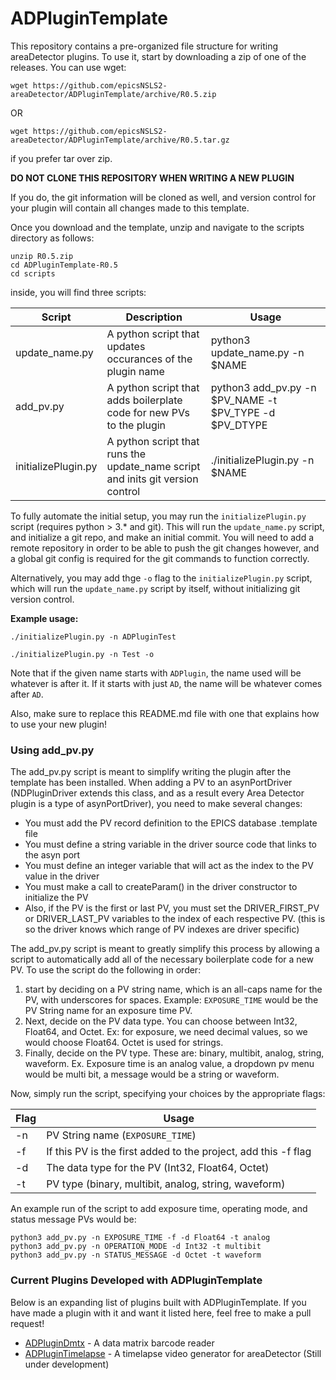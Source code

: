# ADPluginTemplate

This repository contains a pre-organized file structure for writing areaDetector plugins.
To use it, start by downloading a zip of one of the releases. You can use wget:
```
wget https://github.com/epicsNSLS2-areaDetector/ADPluginTemplate/archive/R0.5.zip
```
OR
```
wget https://github.com/epicsNSLS2-areaDetector/ADPluginTemplate/archive/R0.5.tar.gz
```
if you prefer tar over zip.

**DO NOT CLONE THIS REPOSITORY WHEN WRITING A NEW PLUGIN**

If you do, the git information will be cloned as well, and version control for your plugin will
contain all changes made to this template.

Once you download and the template, unzip and navigate to the scripts directory as follows:
```
unzip R0.5.zip
cd ADPluginTemplate-R0.5
cd scripts
```
inside, you will find three scripts:

Script | Description | Usage
--------|------------------------|--------------
update_name.py | A python script that updates occurances of the plugin name | python3 update_name.py -n $NAME
add_pv.py | A python script that adds boilerplate code for new PVs to the plugin | python3 add_pv.py -n $PV_NAME -t $PV_TYPE -d $PV_DTYPE
initializePlugin.py | A python script that runs the update_name script and inits git version control | ./initializePlugin.py -n $NAME

To fully automate the initial setup, you may run the `initializePlugin.py` script (requires python > 3.* and git). This will run the `update_name.py` script, and initialize a git repo, and make an initial commit. You will need to add a remote repository in order to be able to push the git changes however, and a global git config is required for the git commands to function correctly.

Alternatively, you may add thge `-o` flag to the `initializePlugin.py` script, which will run the `update_name.py` script by itself, without initializing git version control.

**Example usage:**

```
./initializePlugin.py -n ADPluginTest
```
```
./initializePlugin.py -n Test -o
```
Note that if the given name starts with `ADPlugin`, the name used will be whatever is after it. If it starts with just `AD`, the name will be whatever comes after `AD`.

Also, make sure to replace this README.md file with one that explains how to use your new plugin!

### Using add_pv.py

The add_pv.py script is meant to simplify writing the plugin after the template has been installed. When adding a PV to an asynPortDriver (NDPluginDriver extends this class, and as a result every Area Detector plugin is a type of asynPortDriver), you need to make several changes:

* You must add the PV record definition to the EPICS database .template file
* You must define a string variable in the driver source code that links to the asyn port
* You must define an integer variable that will act as the index to the PV value in the driver
* You must make a call to createParam() in the driver constructor to initialize the PV
* Also, if the PV is the first or last PV, you must set the DRIVER_FIRST_PV or DRIVER_LAST_PV variables to the index of each respective PV. (this is so the driver knows which range of PV indexes are driver specific)

The add_pv.py script is meant to greatly simplify this process by allowing a script to automatically add all of the necessary boilerplate code for a new PV. To use the script do the following in order:
1) start by deciding on a PV string name, which is an all-caps name for the PV, with underscores for spaces. Example: `EXPOSURE_TIME` would be the PV String name for an exposure time PV.
2) Next, decide on the PV data type. You can choose between Int32, Float64, and Octet. Ex: for exposure, we need decimal values, so we would choose Float64. Octet is used for strings.
3) Finally, decide on the PV type. These are: binary, multibit, analog, string, waveform. Ex. Exposure time is an analog value, a dropdown pv menu would be multi bit, a message would be a string or waveform.

Now, simply run the script, specifying your choices by the appropriate flags:

Flag   | Usage
-------|--------
-n     | PV String name (`EXPOSURE_TIME`)
-f      | If this PV is the first added to the project, add this -f flag
-d      | The data type for the PV (Int32, Float64, Octet)
-t      | PV type (binary, multibit, analog, string, waveform)

An example run of the script to add exposure time, operating mode, and status message PVs would be:
```
python3 add_pv.py -n EXPOSURE_TIME -f -d Float64 -t analog
python3 add_pv.py -n OPERATION_MODE -d Int32 -t multibit
python3 add_pv.py -n STATUS_MESSAGE -d Octet -t waveform
```

### Current Plugins Developed with ADPluginTemplate

Below is an expanding list of plugins built with ADPluginTemplate. If you have made a plugin with it and want it listed here, feel free to make a pull request!

* [ADPluginDmtx](https://github.com/epicsNSLS2-areaDetector/ADPluginDmtx) - A data matrix barcode reader
* [ADPluginTimelapse](https://github.com/epicsNSLS2-areaDetector/ADPluginTimelapse) - A timelapse video generator for areaDetector (Still under development)

